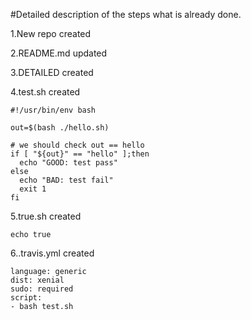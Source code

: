 #Detailed description of the steps what is already done.

1.New repo created

2.README.md updated

3.DETAILED created 

4.test.sh created

```
#!/usr/bin/env bash

out=$(bash ./hello.sh)

# we should check out == hello
if [ "${out}" == "hello" ];then
  echo "GOOD: test pass"
else
  echo "BAD: test fail"
  exit 1
fi
```

5.true.sh created

```
echo true
```

6..travis.yml created
```
language: generic
dist: xenial
sudo: required
script:
- bash test.sh
```

